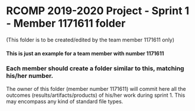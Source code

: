RCOMP 2019-2020 Project - Sprint 1 - Member 1171611 folder
===========================================
(This folder is to be created/edited by the team member 1171611 only)

#### This is just an example for a team member with number 1171611 ####
### Each member should create a folder similar to this, matching his/her number. ###
The owner of this folder (member number 1171611) will commit here all the outcomes (results/artifacts/products) of his/her work during sprint 1. This may encompass any kind of standard file types.
